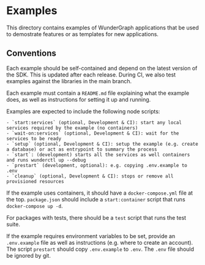 # Examples

This directory contains examples of WunderGraph applications that be used
to demostrate features or as templates for new applications.

## Conventions

Each example should be self-contained and depend on the latest version of the SDK.
This is updated after each release. During CI, we also test examples against the
libraries in the main branch.

Each example must contain a `README.md` file explaining what the example does, as well as
instructions for setting it up and running.

Examples are expected to include the following node scripts:

    - `start:services` (optional, Development & CI): start any local services required by the example (no containers)
    - `wait-on:services` (optional, Development & CI): wait for the services to be ready
    - `setup` (optional, Development & CI): setup the example (e.g. create a database) or act as entrypoint to summary the process
    - `start`: (development) starts all the services as well containers and runs wunderctl up --debug
    - `prestart` (development, optional): e.g. copying .env.example to .env
    - `cleanup` (optional, Development & CI): stops or remove all provisioned resources

If the example uses containers, it should have a `docker-compose.yml` file at the top. `package.json` should
include a `start:container` script that runs `docker-compose up -d`.

For packages with tests, there should be a `test` script that runs the test suite.

If the example requires environment variables to be set, provide an `.env.example` file as well as
instructions (e.g. where to create an account). The script `prestart` should copy `.env.example` to `.env`. The `.env` file should be ignored by git.
